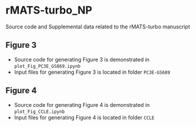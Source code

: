 # rMATS-turbo_NP
Source code and Supplemental data related to the rMATS-turbo manuscript
## Figure 3
  - Source code for generating Figure 3 is demonstrated in `plot_Fig_PC3E_GS869.ipynb`
  - Input files for generating Figure 3 is located in folder `PC3E-GS689`
## Figure 4
  - Source code for generating Figure 4 is demonstrated in `plot_Fig_CCLE.ipynb`
  - Input files for generating Figure 4 is located in folder `CCLE`

